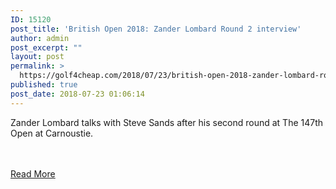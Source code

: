 ```yaml
---
ID: 15120
post_title: 'British Open 2018: Zander Lombard Round 2 interview'
author: admin
post_excerpt: ""
layout: post
permalink: >
  https://golf4cheap.com/2018/07/23/british-open-2018-zander-lombard-round-2-interview/
published: true
post_date: 2018-07-23 01:06:14
---
```

<p>Zander Lombard talks with Steve Sands after his second round at The 147th Open at Carnoustie.</p><br><br><a href="http://www.golfchannel.com/video/zander-lombard-71-been-rough-grinding-season">Read More</a>